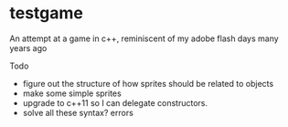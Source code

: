 # testgame
An attempt at a game in c++, reminiscent of my adobe flash days many years ago

Todo
- figure out the structure of how sprites should be related to objects
- make some simple sprites
- upgrade to c++11 so I can delegate constructors.
- solve all these syntax? errors

